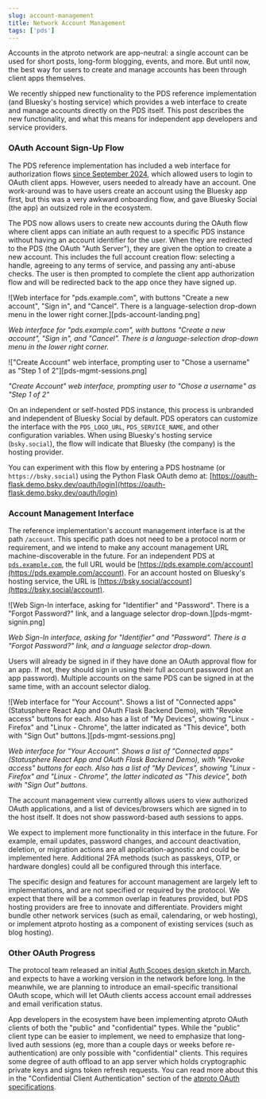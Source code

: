 ```yaml
---
slug: account-management
title: Network Account Management
tags: ['pds']
---
```


Accounts in the atproto network are app-neutral: a single account can be used for short posts, long-form blogging, events, and more. But until now, the best way for users to create and manage accounts has been through client apps themselves.

We recently shipped new functionality to the PDS reference implementation (and Bluesky's hosting service) which provides a web interface to create and manage accounts directly on the PDS itself. This post describes the new functionality, and what this means for independent app developers and service providers.

### OAuth Account Sign-Up Flow

The PDS reference implementation has included a web interface for authorization flows [since September 2024](https://docs.bsky.app/blog/oauth-atproto), which allowed users to login to OAuth client apps. However, users needed to already have an account. One work-around was to have users create an account using the Bluesky app first, but this was a very awkward onboarding flow, and gave Bluesky Social (the app) an outsized role in the ecosystem.

The PDS now allows users to create new accounts during the OAuth flow where client apps can initiate an auth request to a specific PDS instance without having an account identifier for the user. When they are redirected to the PDS (the OAuth "Auth Server"), they are given the option to create a new account. This includes the full account creation flow: selecting a handle, agreeing to any terms of service, and passing any anti-abuse checks. The user is then prompted to complete the client app authorization flow and will be redirected back to the app once they have signed up.

![Web interface for "pds.example.com", with buttons "Create a new account", "Sign in", and "Cancel". There is a language-selection drop-down menu in the lower right corner.][pds-account-landing.png]  

*Web interface for "pds.example.com", with buttons "Create a new account", "Sign in", and "Cancel". There is a language-selection drop-down menu in the lower right corner.*

!["Create Account" web interface, prompting user to "Chose a username" as "Step 1 of 2"][pds-mgmt-sessions.png]  

*"Create Account" web interface, prompting user to "Chose a username" as "Step 1 of 2"*

On an independent or self-hosted PDS instance, this process is unbranded and independent of Bluesky Social by default. PDS operators can customize the interface with the `PDS_LOGO_URL`, `PDS_SERVICE_NAME`, and other configuration variables. When using Bluesky's hosting service (`bsky.social`), the flow will indicate that Bluesky (the company) is the hosting provider.

You can experiment with this flow by entering a PDS hostname (or `https://bsky.social`) using the Python Flask OAuth demo at: [https://oauth-flask.demo.bsky.dev/oauth/login](https://oauth-flask.demo.bsky.dev/oauth/login)

### Account Management Interface

The reference implementation's account management interface is at the path `/account`. This specific path does not need to be a protocol norm or requirement, and we intend to make any account management URL machine-discoverable in the future. For an independent PDS at [`pds.example.com`](http://pds.example.com), the full URL would be [https://pds.example.com/account](https://pds.example.com/account). For an account hosted on Bluesky's hosting service, the URL is [https://bsky.social/account](https://bsky.social/account). 

![Web Sign-In interface, asking for "Identifier" and "Password". There is a "Forgot Password?" link, and a language selector drop-down.][pds-mgmt-signin.png]  

*Web Sign-In interface, asking for "Identifier" and "Password". There is a "Forgot Password?" link, and a language selector drop-down.*

Users will already be signed in if they have done an OAuth approval flow for an app. If not, they should sign in using their full account password (not an app password). Multiple accounts on the same PDS can be signed in at the same time, with an account selector dialog.  

![Web interface for "Your Account". Shows a list of "Connected apps" (Statusphere React App and OAuth Flask Backend Demo), with "Revoke access" buttons for each. Also has a list of "My Devices", showing 
"Linux \- Firefox" and "Linux \- Chrome", the latter indicated as "This device", both with "Sign Out" buttons.][pds-mgmt-sessions.png]  

*Web interface for "Your Account". Shows a list of "Connected apps" (Statusphere React App and OAuth Flask Backend Demo), with "Revoke access" buttons for each. Also has a list of "My Devices", showing "Linux \- Firefox" and "Linux \- Chrome", the latter indicated as "This device", both with "Sign Out" buttons.*

The account management view currently allows users to view authorized OAuth applications, and a list of devices/browsers which are signed in to the host itself. It does not show password-based auth sessions to apps.

We expect to implement more functionality in this interface in the future. For example, email updates, password changes, and account deactivation, deletion, or migration actions are all application-agnostic and could be implemented here. Additional 2FA methods (such as passkeys, OTP, or hardware dongles) could all be configured through this interface.

The specific design and features for account management are largely left to implementations, and are not specified or required by the protocol. We expect that there will be a common overlap in features provided, but PDS hosting providers are free to innovate and differentiate. Providers might bundle other network services (such as email, calendaring, or web hosting), or implement atproto hosting as a component of existing services (such as blog hosting).

### Other OAuth Progress

The protocol team released an initial [Auth Scopes design sketch in March](https://github.com/bluesky-social/atproto/discussions/3655), and expects to have a working version in the network before long. In the meanwhile, we are planning to introduce an email-specific transitional OAuth scope, which will let OAuth clients access account email addresses and email verification status.

App developers in the ecosystem have been implementing atproto OAuth clients of both the "public" and "confidential" types. While the "public" client type can be easier to implement, we need to emphasize that long-lived auth sessions (eg, more than a couple days or weeks before re-authentication)  are only possible with "confidential" clients. This requires some degree of auth offload to an app server which holds cryptographic private keys and signs token refresh requests. You can read more about this in the "Confidential Client Authentication" section of the [atproto OAuth specifications](https://atproto.com/specs/oauth).
